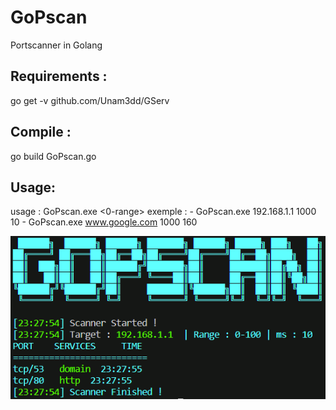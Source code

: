 # GoPscan
Portscanner in Golang


## Requirements :
  go get -v github.com/Unam3dd/GServ

## Compile :
  go build GoPscan.go

## Usage:
  usage   : GoPscan.exe <ip> <0-range> <ms>
  exemple :
           - GoPscan.exe 192.168.1.1 1000 10
           - GoPscan.exe www.google.com 1000 160

![Image1](gopscan.PNG)
